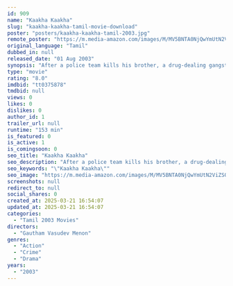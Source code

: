 ```yaml
---
id: 909
name: "Kaakha Kaakha"
slug: "kaakha-kaakha-tamil-movie-download"
poster: "posters/kaakha-kaakha-tamil-2003.jpg"
remote_poster: "https://m.media-amazon.com/images/M/MV5BNTA0NjQwYmUtN2ViZS00MWI2LWI4NWEtMjBlYWUxMTYzMTI5XkEyXkFqcGc@._V1_SX300.jpg"
original_language: "Tamil"
dubbed_in: null
released_date: "01 Aug 2003"
synopsis: "After a police team kills his brother, a drug-dealing gangster vows to kill the entire team and their respective families."
type: "movie"
rating: "8.0"
imdbid: "tt0375878"
tmdbid: null
views: 0
likes: 0
dislikes: 0
author_id: 1
trailer_url: null
runtime: "153 min"
is_featured: 0
is_active: 1
is_comingsoon: 0
seo_title: "Kaakha Kaakha"
seo_description: "After a police team kills his brother, a drug-dealing gangster vows to kill the entire team and their respective families."
seo_keywords: "\"Kaakha Kaakha\""
seo_image: "https://m.media-amazon.com/images/M/MV5BNTA0NjQwYmUtN2ViZS00MWI2LWI4NWEtMjBlYWUxMTYzMTI5XkEyXkFqcGc@._V1_SX300.jpg"
screenshots: null
redirect_to: null
social_shares: 0
created_at: 2025-03-21 16:54:07
updated_at: 2025-03-21 16:54:07
categories:
  - "Tamil 2003 Movies"
directors:
  - "Gautham Vasudev Menon"
genres:
  - "Action"
  - "Crime"
  - "Drama"
years:
  - "2003"
---
```

